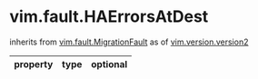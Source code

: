 vim.fault.HAErrorsAtDest
========================
inherits from [vim.fault.MigrationFault](docs/vim.fault.MigrationFault.md)
as of [vim.version.version2](docs/vim.version.md)

| property | type | optional |
|:---------|:-----|:---------|

